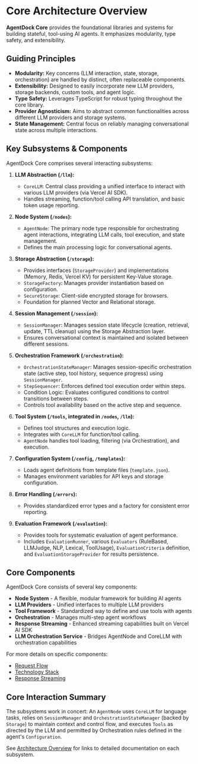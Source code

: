 # Core Architecture Overview

**AgentDock Core** provides the foundational libraries and systems for building stateful, tool-using AI agents. It emphasizes modularity, type safety, and extensibility.

## Guiding Principles

-   **Modularity:** Key concerns (LLM interaction, state, storage, orchestration) are handled by distinct, often replaceable components.
-   **Extensibility:** Designed to easily incorporate new LLM providers, storage backends, custom tools, and agent logic.
-   **Type Safety:** Leverages TypeScript for robust typing throughout the core library.
-   **Provider Agnosticism:** Aims to abstract common functionalities across different LLM providers and storage systems.
-   **State Management:** Central focus on reliably managing conversational state across multiple interactions.

## Key Subsystems & Components

AgentDock Core comprises several interacting subsystems:

1.  **LLM Abstraction (`/llm`):**
    -   `CoreLLM`: Central class providing a unified interface to interact with various LLM providers (via Vercel AI SDK).
    -   Handles streaming, function/tool calling API translation, and basic token usage reporting.

2.  **Node System (`/nodes`):**
    -   `AgentNode`: The primary node type responsible for orchestrating agent interactions, integrating LLM calls, tool execution, and state management.
    -   Defines the main processing logic for conversational agents.

3.  **Storage Abstraction (`/storage`):**
    -   Provides interfaces (`StorageProvider`) and implementations (Memory, Redis, Vercel KV) for persistent Key-Value storage.
    -   `StorageFactory`: Manages provider instantiation based on configuration.
    -   `SecureStorage`: Client-side encrypted storage for browsers.
    -   Foundation for planned Vector and Relational storage.

4.  **Session Management (`/session`):**
    -   `SessionManager`: Manages session state lifecycle (creation, retrieval, update, TTL cleanup) using the Storage Abstraction layer.
    -   Ensures conversational context is maintained and isolated between different sessions.

5.  **Orchestration Framework (`/orchestration`):**
    -   `OrchestrationStateManager`: Manages session-specific orchestration state (active step, tool history, sequence progress) using `SessionManager`.
    -   `StepSequencer`: Enforces defined tool execution order within steps.
    -   Condition Logic: Evaluates configured conditions to control transitions between steps.
    -   Controls tool availability based on the active step and sequence.

6.  **Tool System (`/tools`, integrated in `/nodes`, `/llm`):**
    -   Defines tool structures and execution logic.
    -   Integrates with `CoreLLM` for function/tool calling.
    -   `AgentNode` handles tool loading, filtering (via Orchestration), and execution.

7.  **Configuration System (`/config`, `/templates`):**
    -   Loads agent definitions from template files (`template.json`).
    -   Manages environment variables for API keys and storage configuration.

8.  **Error Handling (`/errors`):**
    -   Provides standardized error types and a factory for consistent error reporting.

9.  **Evaluation Framework (`/evaluation`):**
    -   Provides tools for systematic evaluation of agent performance.
    -   Includes `EvaluationRunner`, various `Evaluators` (RuleBased, LLMJudge, NLP, Lexical, ToolUsage), `EvaluationCriteria` definition, and `EvaluationStorageProvider` for results persistence.

## Core Components

AgentDock Core consists of several key components:

- **Node System** - A flexible, modular framework for building AI agents
- **LLM Providers** - Unified interfaces to multiple LLM providers
- **Tool Framework** - Standardized way to define and use tools with agents
- **Orchestration** - Manages multi-step agent workflows
- **Response Streaming** - Enhanced streaming capabilities built on Vercel AI SDK
- **LLM Orchestration Service** - Bridges AgentNode and CoreLLM with orchestration capabilities

For more details on specific components:

- [Request Flow](./request-flow.md)
- [Technology Stack](./technology-stack.md)
- [Response Streaming](./response-streaming.md)

## Core Interaction Summary

The subsystems work in concert: An `AgentNode` uses `CoreLLM` for language tasks, relies on `SessionManager` and `OrchestrationStateManager` (backed by `Storage`) to maintain context and control flow, and executes `Tools` as directed by the LLM and permitted by Orchestration rules defined in the agent's `Configuration`.

See [Architecture Overview](../README.md) for links to detailed documentation on each subsystem. 